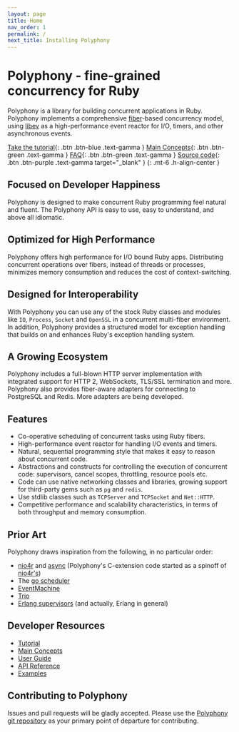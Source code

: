 ```yaml
---
layout: page
title: Home
nav_order: 1
permalink: /
next_title: Installing Polyphony
---
```


# Polyphony - fine-grained concurrency for Ruby

Polyphony is a library for building concurrent applications in Ruby. Polyphony
implements a comprehensive
[fiber](https://ruby-doc.org/core-2.5.1/Fiber.html)-based concurrency model,
using [libev](https://github.com/enki/libev) as a high-performance event reactor
for I/O, timers, and other asynchronous events.

[Take the tutorial](getting-started/tutorial){: .btn .btn-blue .text-gamma }
[Main Concepts](main-concepts/concurrency/){: .btn .btn-green .text-gamma }
[FAQ](faq){: .btn .btn-green .text-gamma }
[Source code](https://github.com/digital-fabric/polyphony){: .btn .btn-purple .text-gamma target="_blank" }
{: .mt-6 .h-align-center }

## Focused on Developer Happiness

Polyphony is designed to make concurrent Ruby programming feel natural and
fluent. The Polyphony API is easy to use, easy to understand, and above all
idiomatic.

## Optimized for High Performance

Polyphony offers high performance for I/O bound Ruby apps. Distributing
concurrent operations over fibers, instead of threads or processes, minimizes
memory consumption and reduces the cost of context-switching.

## Designed for Interoperability

With Polyphony you can use any of the stock Ruby classes and modules like `IO`,
`Process`, `Socket` and `OpenSSL` in a concurrent multi-fiber environment. In
addition, Polyphony provides a structured model for exception handling that
builds on and enhances Ruby's exception handling system.

## A Growing Ecosystem

Polyphony includes a full-blown HTTP server implementation with integrated
support for HTTP 2, WebSockets, TLS/SSL termination and more. Polyphony also
provides fiber-aware adapters for connecting to PostgreSQL and Redis. More
adapters are being developed.

## Features

* Co-operative scheduling of concurrent tasks using Ruby fibers.
* High-performance event reactor for handling I/O events and timers.
* Natural, sequential programming style that makes it easy to reason about
  concurrent code.
* Abstractions and constructs for controlling the execution of concurrent code:
  supervisors, cancel scopes, throttling, resource pools etc.
* Code can use native networking classes and libraries, growing support for
  third-party gems such as `pg` and `redis`.
* Use stdlib classes such as `TCPServer` and `TCPSocket` and `Net::HTTP`.
* Competitive performance and scalability characteristics, in terms of both
  throughput and memory consumption.

## Prior Art

Polyphony draws inspiration from the following, in no particular order:

* [nio4r](https://github.com/socketry/nio4r/) and
  [async](https://github.com/socketry/async) (Polyphony's C-extension code
  started as a spinoff of
  [nio4r's](https://github.com/socketry/nio4r/tree/master/ext))
* The [go scheduler](https://www.ardanlabs.com/blog/2018/08/scheduling-in-go-part2.html)
* [EventMachine](https://github.com/eventmachine/eventmachine)
* [Trio](https://trio.readthedocs.io/)
* [Erlang supervisors](http://erlang.org/doc/man/supervisor.html) (and actually,
  Erlang in general)

## Developer Resources

* [Tutorial](getting-started/tutorial)
* [Main Concepts](main-concepts/concurrency/)
* [User Guide](user-guide/all-about-timers/)
* [API Reference](api-reference/exception/)
* [Examples](https://github.com/digital-fabric/polyphony/tree/9e0f3b09213156bdf376ef33684ef267517f06e8/examples/README.md)

## Contributing to Polyphony

Issues and pull requests will be gladly accepted. Please use the [Polyphony git
repository](https://github.com/digital-fabric/polyphony) as your primary point
of departure for contributing.
